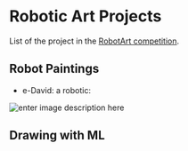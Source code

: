 # Robotic Art Projects

List of the project in the [RobotArt competition](https://robotart.org/).

## Robot Paintings
 - e-David: a robotic:
 
 ![enter image description here](https://robotart.org/wp-content/uploads/2017/04/final_01.jpg)

## Drawing with ML
<!--stackedit_data:
eyJoaXN0b3J5IjpbLTIxNDU3Mjg4MTEsLTE1MDcxNjI2NTBdfQ
==
-->
